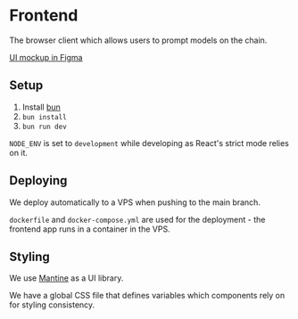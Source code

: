 # Frontend

The browser client which allows users to prompt models on the chain.

[UI mockup in Figma](https://www.figma.com/design/ETdGpFo1859B8otLt4J8GH/chainference?node-id=8-2&t=12OrDJfxmJm9XZ8q-1)

## Setup

1. Install [bun](https://bun.sh/)
1. `bun install`
1. `bun run dev`

`NODE_ENV` is set to `development` while developing as React's strict mode relies on it.

## Deploying

We deploy automatically to a VPS when pushing to the main branch.

`dockerfile` and `docker-compose.yml` are used for the deployment - the frontend app runs in a
container in the VPS.

## Styling

We use [Mantine](https://mantine.dev/) as a UI library.

We have a global CSS file that defines variables which components rely on for styling consistency.

